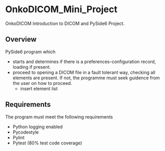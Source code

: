 # OnkoDICOM_Mini_Project
OnkoDICOM Introduction to DICOM and PySide6 Project.

## Overview
PySide6 program which 
- starts and determines if there is a preferences-configuration record, loading if present.
- proceed to opening a DICOM file in a fault tolerant way, checking all elements are present. If not, the programme must seek guidence from the user on how to proceed.
  - insert element list

## Requirements
The program must meet the following requirements
- Python logging enabled
- Pycodestyle
- Pylint
- Pytest (80% test code coverage)
